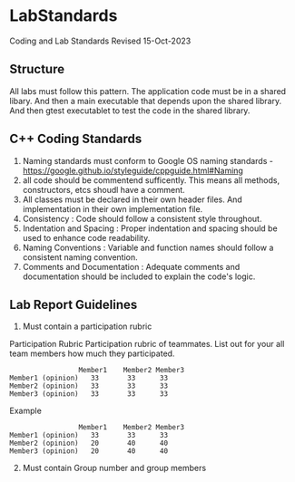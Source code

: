 # LabStandards
Coding and Lab Standards
Revised 15-Oct-2023

## Structure 
All labs must follow this pattern.  The application code must be in a shared libary.  And then a main executable that depends upon the shared library.  And then gtest executablet to test the code in the shared library.

## C++ Coding Standards

1. Naming standards must conform to Google OS naming standards - https://google.github.io/styleguide/cppguide.html#Naming
2. all code should be commentend sufficently.  This means all methods, constructors, etcs shoudl have a comment.
3. All classes must be declared in their own header files. And implementation in their own implementation file. 
5. Consistency : Code should follow a consistent style throughout.
6. Indentation and Spacing : Proper indentation and spacing should be used to enhance code readability.
7. Naming Conventions : Variable and function names should follow a consistent naming convention.
8. Comments and Documentation : Adequate comments and documentation should be included to explain the code's logic.

## Lab Report Guidelines

1. Must contain a participation rubric

Participation Rubric
Participation rubric of teammates.  List out for your all team members how much they participated.
```
	             Member1	Member2	Member3
Member1 (opinion)	33	     33	     33
Member2 (opinion)	33	     33	     33
Member3 (opinion)	33	     33	     33
```			
			
Example 			
```
	             Member1	Member2	Member3
Member1 (opinion)	33	     33	     33
Member2 (opinion)	20	     40	     40
Member3 (opinion)	20	     40	     40
```

2. Must contain Group number and group members
